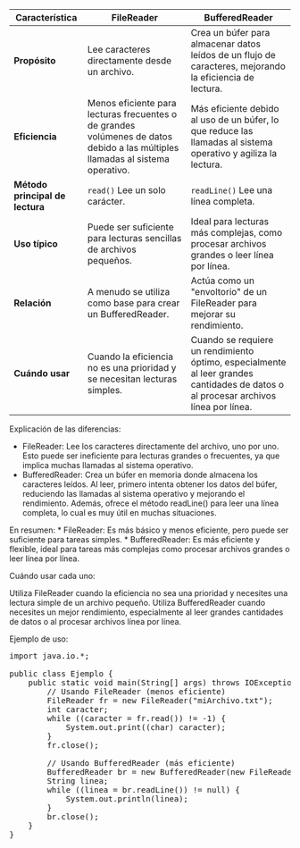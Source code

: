 | Característica | FileReader | BufferedReader |
|---|---|---|
| **Propósito** | Lee caracteres directamente desde un archivo. | Crea un búfer para almacenar datos leídos de un flujo de caracteres, mejorando la eficiencia de lectura. |
| **Eficiencia** | Menos eficiente para lecturas frecuentes o de grandes volúmenes de datos debido a las múltiples llamadas al sistema operativo. | Más eficiente debido al uso de un búfer, lo que reduce las llamadas al sistema operativo y agiliza la lectura. |
| **Método principal de lectura** | `read()` Lee un solo carácter. | `readLine()` Lee una línea completa. |
| **Uso típico** | Puede ser suficiente para lecturas sencillas de archivos pequeños. | Ideal para lecturas más complejas, como procesar archivos grandes o leer línea por línea. |
| **Relación** | A menudo se utiliza como base para crear un BufferedReader. | Actúa como un "envoltorio" de un FileReader para mejorar su rendimiento. |
| **Cuándo usar** | Cuando la eficiencia no es una prioridad y se necesitan lecturas simples. | Cuando se requiere un rendimiento óptimo, especialmente al leer grandes cantidades de datos o al procesar archivos línea por línea. |


Explicación de las diferencias:
  * FileReader: Lee los caracteres directamente del archivo, uno por uno. Esto puede ser ineficiente para lecturas grandes o frecuentes, ya que implica muchas llamadas al sistema operativo.
  * BufferedReader: Crea un búfer en memoria donde almacena los caracteres leídos. Al leer, primero intenta obtener los datos del búfer, reduciendo las llamadas al sistema operativo y mejorando el rendimiento. Además, ofrece el método readLine() para leer una línea completa, lo cual es muy útil en muchas situaciones.

En resumen:
    * FileReader: Es más básico y menos eficiente, pero puede ser suficiente para tareas simples.
    * BufferedReader: Es más eficiente y flexible, ideal para tareas más complejas como procesar archivos grandes o leer línea por línea.

Cuándo usar cada uno:

Utiliza FileReader cuando la eficiencia no sea una prioridad y necesites una lectura simple de un archivo pequeño.
Utiliza BufferedReader cuando necesites un mejor rendimiento, especialmente al leer grandes cantidades de datos o al procesar archivos línea por línea.

Ejemplo de uso:
<pre>
import java.io.*;

public class Ejemplo {
    public static void main(String[] args) throws IOException {
        // Usando FileReader (menos eficiente)
        FileReader fr = new FileReader("miArchivo.txt");
        int caracter;
        while ((caracter = fr.read()) != -1) {
            System.out.print((char) caracter);
        }
        fr.close();

        // Usando BufferedReader (más eficiente)
        BufferedReader br = new BufferedReader(new FileReader("miArchivo.txt"));
        String linea;
        while ((linea = br.readLine()) != null) {
            System.out.println(linea);
        }
        br.close();
    }
}

</pre>
